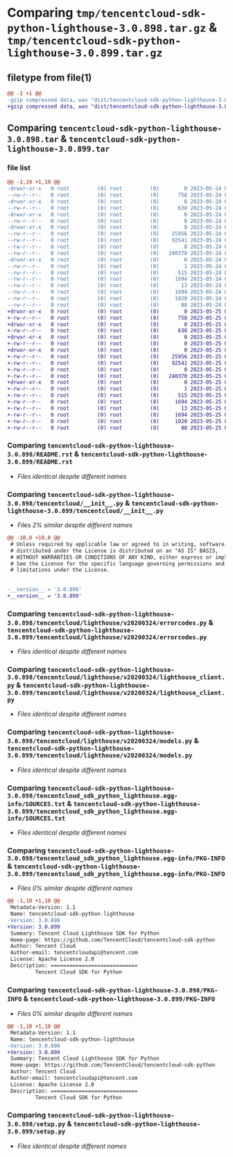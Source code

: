 # Comparing `tmp/tencentcloud-sdk-python-lighthouse-3.0.898.tar.gz` & `tmp/tencentcloud-sdk-python-lighthouse-3.0.899.tar.gz`

## filetype from file(1)

```diff
@@ -1 +1 @@
-gzip compressed data, was "dist/tencentcloud-sdk-python-lighthouse-3.0.898.tar", last modified: Wed May 24 02:00:41 2023, max compression
+gzip compressed data, was "dist/tencentcloud-sdk-python-lighthouse-3.0.899.tar", last modified: Thu May 25 00:30:28 2023, max compression
```

## Comparing `tencentcloud-sdk-python-lighthouse-3.0.898.tar` & `tencentcloud-sdk-python-lighthouse-3.0.899.tar`

### file list

```diff
@@ -1,19 +1,19 @@
-drwxr-xr-x   0 root         (0) root         (0)        0 2023-05-24 02:00:41.000000 tencentcloud-sdk-python-lighthouse-3.0.898/
--rw-r--r--   0 root         (0) root         (0)      758 2023-05-24 02:00:41.000000 tencentcloud-sdk-python-lighthouse-3.0.898/README.rst
-drwxr-xr-x   0 root         (0) root         (0)        0 2023-05-24 02:00:41.000000 tencentcloud-sdk-python-lighthouse-3.0.898/tencentcloud/
--rw-r--r--   0 root         (0) root         (0)      630 2023-05-24 02:00:41.000000 tencentcloud-sdk-python-lighthouse-3.0.898/tencentcloud/__init__.py
-drwxr-xr-x   0 root         (0) root         (0)        0 2023-05-24 02:00:41.000000 tencentcloud-sdk-python-lighthouse-3.0.898/tencentcloud/lighthouse/
--rw-r--r--   0 root         (0) root         (0)        0 2023-05-24 02:00:41.000000 tencentcloud-sdk-python-lighthouse-3.0.898/tencentcloud/lighthouse/__init__.py
-drwxr-xr-x   0 root         (0) root         (0)        0 2023-05-24 02:00:41.000000 tencentcloud-sdk-python-lighthouse-3.0.898/tencentcloud/lighthouse/v20200324/
--rw-r--r--   0 root         (0) root         (0)    25956 2023-05-24 02:00:41.000000 tencentcloud-sdk-python-lighthouse-3.0.898/tencentcloud/lighthouse/v20200324/errorcodes.py
--rw-r--r--   0 root         (0) root         (0)    92541 2023-05-24 02:00:41.000000 tencentcloud-sdk-python-lighthouse-3.0.898/tencentcloud/lighthouse/v20200324/lighthouse_client.py
--rw-r--r--   0 root         (0) root         (0)        0 2023-05-24 02:00:41.000000 tencentcloud-sdk-python-lighthouse-3.0.898/tencentcloud/lighthouse/v20200324/__init__.py
--rw-r--r--   0 root         (0) root         (0)   240370 2023-05-24 02:00:41.000000 tencentcloud-sdk-python-lighthouse-3.0.898/tencentcloud/lighthouse/v20200324/models.py
-drwxr-xr-x   0 root         (0) root         (0)        0 2023-05-24 02:00:41.000000 tencentcloud-sdk-python-lighthouse-3.0.898/tencentcloud_sdk_python_lighthouse.egg-info/
--rw-r--r--   0 root         (0) root         (0)        1 2023-05-24 02:00:41.000000 tencentcloud-sdk-python-lighthouse-3.0.898/tencentcloud_sdk_python_lighthouse.egg-info/dependency_links.txt
--rw-r--r--   0 root         (0) root         (0)      515 2023-05-24 02:00:41.000000 tencentcloud-sdk-python-lighthouse-3.0.898/tencentcloud_sdk_python_lighthouse.egg-info/SOURCES.txt
--rw-r--r--   0 root         (0) root         (0)     1694 2023-05-24 02:00:41.000000 tencentcloud-sdk-python-lighthouse-3.0.898/tencentcloud_sdk_python_lighthouse.egg-info/PKG-INFO
--rw-r--r--   0 root         (0) root         (0)       13 2023-05-24 02:00:41.000000 tencentcloud-sdk-python-lighthouse-3.0.898/tencentcloud_sdk_python_lighthouse.egg-info/top_level.txt
--rw-r--r--   0 root         (0) root         (0)     1694 2023-05-24 02:00:41.000000 tencentcloud-sdk-python-lighthouse-3.0.898/PKG-INFO
--rw-r--r--   0 root         (0) root         (0)     1020 2023-05-24 02:00:41.000000 tencentcloud-sdk-python-lighthouse-3.0.898/setup.py
--rw-r--r--   0 root         (0) root         (0)       88 2023-05-24 02:00:41.000000 tencentcloud-sdk-python-lighthouse-3.0.898/setup.cfg
+drwxr-xr-x   0 root         (0) root         (0)        0 2023-05-25 00:30:28.000000 tencentcloud-sdk-python-lighthouse-3.0.899/
+-rw-r--r--   0 root         (0) root         (0)      758 2023-05-25 00:30:28.000000 tencentcloud-sdk-python-lighthouse-3.0.899/README.rst
+drwxr-xr-x   0 root         (0) root         (0)        0 2023-05-25 00:30:28.000000 tencentcloud-sdk-python-lighthouse-3.0.899/tencentcloud/
+-rw-r--r--   0 root         (0) root         (0)      630 2023-05-25 00:30:28.000000 tencentcloud-sdk-python-lighthouse-3.0.899/tencentcloud/__init__.py
+drwxr-xr-x   0 root         (0) root         (0)        0 2023-05-25 00:30:28.000000 tencentcloud-sdk-python-lighthouse-3.0.899/tencentcloud/lighthouse/
+-rw-r--r--   0 root         (0) root         (0)        0 2023-05-25 00:30:28.000000 tencentcloud-sdk-python-lighthouse-3.0.899/tencentcloud/lighthouse/__init__.py
+drwxr-xr-x   0 root         (0) root         (0)        0 2023-05-25 00:30:28.000000 tencentcloud-sdk-python-lighthouse-3.0.899/tencentcloud/lighthouse/v20200324/
+-rw-r--r--   0 root         (0) root         (0)    25956 2023-05-25 00:30:28.000000 tencentcloud-sdk-python-lighthouse-3.0.899/tencentcloud/lighthouse/v20200324/errorcodes.py
+-rw-r--r--   0 root         (0) root         (0)    92541 2023-05-25 00:30:28.000000 tencentcloud-sdk-python-lighthouse-3.0.899/tencentcloud/lighthouse/v20200324/lighthouse_client.py
+-rw-r--r--   0 root         (0) root         (0)        0 2023-05-25 00:30:28.000000 tencentcloud-sdk-python-lighthouse-3.0.899/tencentcloud/lighthouse/v20200324/__init__.py
+-rw-r--r--   0 root         (0) root         (0)   240370 2023-05-25 00:30:28.000000 tencentcloud-sdk-python-lighthouse-3.0.899/tencentcloud/lighthouse/v20200324/models.py
+drwxr-xr-x   0 root         (0) root         (0)        0 2023-05-25 00:30:28.000000 tencentcloud-sdk-python-lighthouse-3.0.899/tencentcloud_sdk_python_lighthouse.egg-info/
+-rw-r--r--   0 root         (0) root         (0)        1 2023-05-25 00:30:28.000000 tencentcloud-sdk-python-lighthouse-3.0.899/tencentcloud_sdk_python_lighthouse.egg-info/dependency_links.txt
+-rw-r--r--   0 root         (0) root         (0)      515 2023-05-25 00:30:28.000000 tencentcloud-sdk-python-lighthouse-3.0.899/tencentcloud_sdk_python_lighthouse.egg-info/SOURCES.txt
+-rw-r--r--   0 root         (0) root         (0)     1694 2023-05-25 00:30:28.000000 tencentcloud-sdk-python-lighthouse-3.0.899/tencentcloud_sdk_python_lighthouse.egg-info/PKG-INFO
+-rw-r--r--   0 root         (0) root         (0)       13 2023-05-25 00:30:28.000000 tencentcloud-sdk-python-lighthouse-3.0.899/tencentcloud_sdk_python_lighthouse.egg-info/top_level.txt
+-rw-r--r--   0 root         (0) root         (0)     1694 2023-05-25 00:30:28.000000 tencentcloud-sdk-python-lighthouse-3.0.899/PKG-INFO
+-rw-r--r--   0 root         (0) root         (0)     1020 2023-05-25 00:30:28.000000 tencentcloud-sdk-python-lighthouse-3.0.899/setup.py
+-rw-r--r--   0 root         (0) root         (0)       88 2023-05-25 00:30:28.000000 tencentcloud-sdk-python-lighthouse-3.0.899/setup.cfg
```

### Comparing `tencentcloud-sdk-python-lighthouse-3.0.898/README.rst` & `tencentcloud-sdk-python-lighthouse-3.0.899/README.rst`

 * *Files identical despite different names*

### Comparing `tencentcloud-sdk-python-lighthouse-3.0.898/tencentcloud/__init__.py` & `tencentcloud-sdk-python-lighthouse-3.0.899/tencentcloud/__init__.py`

 * *Files 2% similar despite different names*

```diff
@@ -10,8 +10,8 @@
 # Unless required by applicable law or agreed to in writing, software
 # distributed under the License is distributed on an "AS IS" BASIS,
 # WITHOUT WARRANTIES OR CONDITIONS OF ANY KIND, either express or implied.
 # See the License for the specific language governing permissions and
 # limitations under the License.
 
 
-__version__ = '3.0.898'
+__version__ = '3.0.899'
```

### Comparing `tencentcloud-sdk-python-lighthouse-3.0.898/tencentcloud/lighthouse/v20200324/errorcodes.py` & `tencentcloud-sdk-python-lighthouse-3.0.899/tencentcloud/lighthouse/v20200324/errorcodes.py`

 * *Files identical despite different names*

### Comparing `tencentcloud-sdk-python-lighthouse-3.0.898/tencentcloud/lighthouse/v20200324/lighthouse_client.py` & `tencentcloud-sdk-python-lighthouse-3.0.899/tencentcloud/lighthouse/v20200324/lighthouse_client.py`

 * *Files identical despite different names*

### Comparing `tencentcloud-sdk-python-lighthouse-3.0.898/tencentcloud/lighthouse/v20200324/models.py` & `tencentcloud-sdk-python-lighthouse-3.0.899/tencentcloud/lighthouse/v20200324/models.py`

 * *Files identical despite different names*

### Comparing `tencentcloud-sdk-python-lighthouse-3.0.898/tencentcloud_sdk_python_lighthouse.egg-info/SOURCES.txt` & `tencentcloud-sdk-python-lighthouse-3.0.899/tencentcloud_sdk_python_lighthouse.egg-info/SOURCES.txt`

 * *Files identical despite different names*

### Comparing `tencentcloud-sdk-python-lighthouse-3.0.898/tencentcloud_sdk_python_lighthouse.egg-info/PKG-INFO` & `tencentcloud-sdk-python-lighthouse-3.0.899/tencentcloud_sdk_python_lighthouse.egg-info/PKG-INFO`

 * *Files 0% similar despite different names*

```diff
@@ -1,10 +1,10 @@
 Metadata-Version: 1.1
 Name: tencentcloud-sdk-python-lighthouse
-Version: 3.0.898
+Version: 3.0.899
 Summary: Tencent Cloud Lighthouse SDK for Python
 Home-page: https://github.com/TencentCloud/tencentcloud-sdk-python
 Author: Tencent Cloud
 Author-email: tencentcloudapi@tencent.com
 License: Apache License 2.0
 Description: ============================
         Tencent Cloud SDK for Python
```

### Comparing `tencentcloud-sdk-python-lighthouse-3.0.898/PKG-INFO` & `tencentcloud-sdk-python-lighthouse-3.0.899/PKG-INFO`

 * *Files 0% similar despite different names*

```diff
@@ -1,10 +1,10 @@
 Metadata-Version: 1.1
 Name: tencentcloud-sdk-python-lighthouse
-Version: 3.0.898
+Version: 3.0.899
 Summary: Tencent Cloud Lighthouse SDK for Python
 Home-page: https://github.com/TencentCloud/tencentcloud-sdk-python
 Author: Tencent Cloud
 Author-email: tencentcloudapi@tencent.com
 License: Apache License 2.0
 Description: ============================
         Tencent Cloud SDK for Python
```

### Comparing `tencentcloud-sdk-python-lighthouse-3.0.898/setup.py` & `tencentcloud-sdk-python-lighthouse-3.0.899/setup.py`

 * *Files identical despite different names*

